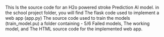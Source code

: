 This Is the source code for an H2o powered stroke Prediction AI model.
in the school project folder, you will find
The flask code  used to implement a web app (app.py)
The source code used to train the models (train_model.pu)
a folder containing -
5/6 Failed models, The working model,
and The HTML source code for the implemented web app.
